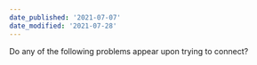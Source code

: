 ```yaml
---
date_published: '2021-07-07'
date_modified: '2021-07-28'
---
```


Do any of the following problems appear upon trying to connect?
